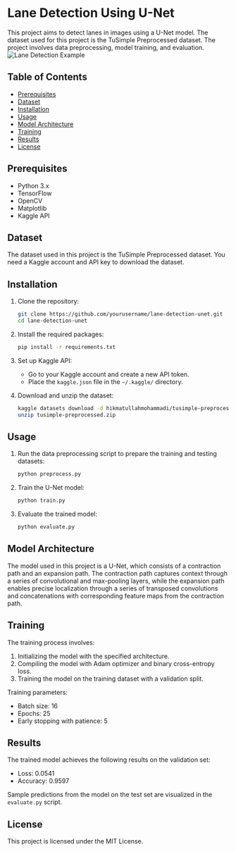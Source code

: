 # Lane Detection Using U-Net

This project aims to detect lanes in images using a U-Net model. The dataset used for this project is the TuSimple Preprocessed dataset. The project involves data preprocessing, model training, and evaluation.
![Lane Detection Example](https://www.google.com/url?sa=i&url=https%3A%2F%2Fm.youtube.com%2Fwatch%3Fv%3DKzRkS-8oNtc&psig=AOvVaw2YNekNJ05ePnUT2KxE4oPk&ust=1721410921817000&source=images&cd=vfe&opi=89978449&ved=0CBEQjRxqFwoTCKiTi86RsYcDFQAAAAAdAAAAABAG)

## Table of Contents
- [Prerequisites](#prerequisites)
- [Dataset](#dataset)
- [Installation](#installation)
- [Usage](#usage)
- [Model Architecture](#model-architecture)
- [Training](#training)
- [Results](#results)
- [License](#license)

## Prerequisites
- Python 3.x
- TensorFlow
- OpenCV
- Matplotlib
- Kaggle API

## Dataset
The dataset used in this project is the TuSimple Preprocessed dataset. You need a Kaggle account and API key to download the dataset.

## Installation
1. Clone the repository:
    ```bash
    git clone https://github.com/yourusername/lane-detection-unet.git
    cd lane-detection-unet
    ```

2. Install the required packages:
    ```bash
    pip install -r requirements.txt
    ```

3. Set up Kaggle API:
    - Go to your Kaggle account and create a new API token.
    - Place the `kaggle.json` file in the `~/.kaggle/` directory.

4. Download and unzip the dataset:
    ```bash
    kaggle datasets download -d hikmatullahmohammadi/tusimple-preprocessed
    unzip tusimple-preprocessed.zip
    ```

## Usage
1. Run the data preprocessing script to prepare the training and testing datasets:
    ```python
    python preprocess.py
    ```

2. Train the U-Net model:
    ```python
    python train.py
    ```

3. Evaluate the trained model:
    ```python
    python evaluate.py
    ```

## Model Architecture
The model used in this project is a U-Net, which consists of a contraction path and an expansion path. The contraction path captures context through a series of convolutional and max-pooling layers, while the expansion path enables precise localization through a series of transposed convolutions and concatenations with corresponding feature maps from the contraction path.

## Training
The training process involves:
1. Initializing the model with the specified architecture.
2. Compiling the model with Adam optimizer and binary cross-entropy loss.
3. Training the model on the training dataset with a validation split.

Training parameters:
- Batch size: 16
- Epochs: 25
- Early stopping with patience: 5

## Results
The trained model achieves the following results on the validation set:
- Loss: 0.0541
- Accuracy: 0.9597

Sample predictions from the model on the test set are visualized in the `evaluate.py` script.

## License
This project is licensed under the MIT License.

